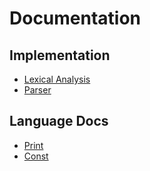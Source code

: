 # Documentation

## Implementation

- [Lexical Analysis](Implementation/lexer.md)
- [Parser](Implementation/parser.md)

## Language Docs

- [Print](Language_docs/Print.md)
- [Const](Language_docs/const.md)